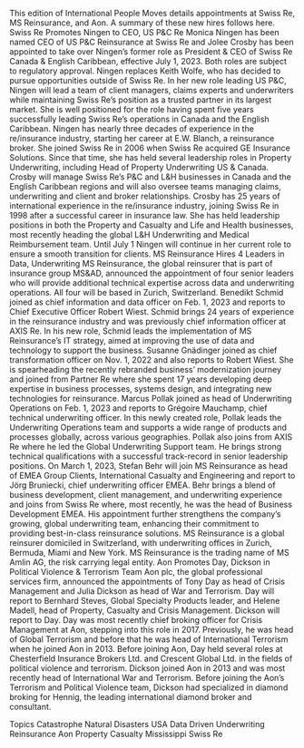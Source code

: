 This edition of International People Moves details appointments at Swiss Re, MS Reinsurance, and Aon.
A summary of these new hires follows here.
Swiss Re Promotes Ningen to CEO, US P&C Re
Monica Ningen has been named CEO of US P&C Reinsurance at Swiss Re and Jolee Crosby has been appointed to take over Ningen’s former role as President & CEO of Swiss Re Canada & English Caribbean, effective July 1, 2023. Both roles are subject to regulatory approval.
Ningen replaces Keith Wolfe, who has decided to pursue opportunities outside of Swiss Re.
In her new role leading US P&C, Ningen will lead a team of client managers, claims experts and underwriters while maintaining Swiss Re’s position as a trusted partner in its largest market. She is well positioned for the role having spent five years successfully leading Swiss Re’s operations in Canada and the English Caribbean.
Ningen has nearly three decades of experience in the re/insurance industry, starting her career at E.W. Blanch, a reinsurance broker. She joined Swiss Re in 2006 when Swiss Re acquired GE Insurance Solutions. Since that time, she has held several leadership roles in Property Underwriting, including Head of Property Underwriting US & Canada.
Crosby will manage Swiss Re’s P&C and L&H businesses in Canada and the English Caribbean regions and will also oversee teams managing claims, underwriting and client and broker relationships.
Crosby has 25 years of international experience in the re/insurance industry, joining Swiss Re in 1998 after a successful career in insurance law. She has held leadership positions in both the Property and Casualty and Life and Health businesses, most recently heading the global L&H Underwriting and Medical Reimbursement team.
Until July 1 Ningen will continue in her current role to ensure a smooth transition for clients.
MS Reinsurance Hires 4 Leaders in Data, Underwriting
MS Reinsurance, the global reinsurer that is part of insurance group MS&AD, announced the appointment of four senior leaders who will provide additional technical expertise across data and underwriting operations.
All four will be based in Zurich, Switzerland.
Benedikt Schmid joined as chief information and data officer on Feb. 1, 2023 and reports to Chief Executive Officer Robert Wiest. Schmid brings 24 years of experience in the reinsurance industry and was previously chief information officer at AXIS Re. In his new role, Schmid leads the implementation of MS Reinsurance’s IT strategy, aimed at improving the use of data and technology to support the business.
Susanne Gnädinger joined as chief transformation officer on Nov. 1, 2022 and also reports to Robert Wiest. She is spearheading the recently rebranded business’ modernization journey and joined from Partner Re where she spent 17 years developing deep expertise in business processes, systems design, and integrating new technologies for reinsurance.
Marcus Pollak joined as head of Underwriting Operations on Feb. 1, 2023 and reports to Grégoire Mauchamp, chief technical underwriting officer. In this newly created role, Pollak leads the Underwriting Operations team and supports a wide range of products and processes globally, across various geographies. Pollak also joins from AXIS Re where he led the Global Underwriting Support team. He brings strong technical qualifications with a successful track-record in senior leadership positions.
On March 1, 2023, Stefan Behr will join MS Reinsurance as head of EMEA Group Clients, International Casualty and Engineering and report to Jörg Bruniecki, chief underwriting officer EMEA. Behr brings a blend of business development, client management, and underwriting experience and joins from Swiss Re where, most recently, he was the head of Business Development EMEA. His appointment further strengthens the company’s growing, global underwriting team, enhancing their commitment to providing best-in-class reinsurance solutions.
MS Reinsurance is a global reinsurer domiciled in Switzerland, with underwriting offices in Zurich, Bermuda, Miami and New York. MS Reinsurance is the trading name of MS Amlin AG, the risk carrying legal entity.
Aon Promotes Day, Dickson in Political Violence & Terrorism Team
Aon plc, the global professional services firm, announced the appointments of Tony Day as head of Crisis Management and Julia Dickson as head of War and Terrorism.
Day will report to Bernhard Steves, Global Specialty Products leader, and Helene Madell, head of Property, Casualty and Crisis Management. Dickson will report to Day.
Day was most recently chief broking officer for Crisis Management at Aon, stepping into this role in 2017. Previously, he was head of Global Terrorism and before that he was head of International Terrorism when he joined Aon in 2013. Before joining Aon, Day held several roles at Chesterfield Insurance Brokers Ltd. and Crescent Global Ltd. in the fields of political violence and terrorism.
Dickson joined Aon in 2013 and was most recently head of International War and Terrorism. Before joining the Aon’s Terrorism and Political Violence team, Dickson had specialized in diamond broking for Hennig, the leading international diamond broker and consultant.

Topics
Catastrophe
Natural Disasters
USA
Data Driven
Underwriting
Reinsurance
Aon
Property Casualty
Mississippi
Swiss Re
